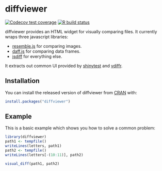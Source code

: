 
<!-- README.md is generated from README.Rmd. Please edit that file -->

# diffviewer

<!-- badges: start -->

[![Codecov test
coverage](https://codecov.io/gh/r-lib/diffviewer/branch/master/graph/badge.svg)](https://codecov.io/gh/r-lib/diffviewer?branch=master)
[![R build
status](https://github.com/r-lib/diffviewer/workflows/R-CMD-check/badge.svg)](https://github.com/r-lib/diffviewer/actions)
<!-- badges: end -->

diffviewer provides an HTML widget for visually comparing files. It
currently wraps three javascript libraries:

  - [resemble.js](https://rsmbl.github.io/Resemble.js/) for comparing
    images.
  - [daff.js](https://paulfitz.github.io/daff/) for comparing data
    frames.
  - [jsdiff](https://github.com/kpdecker/jsdiff) for everything else.

It extracts out common UI provided by
[shinytest](https://rstudio.github.io/shinytest/index.html) and
[vdiffr](https://vdiffr.r-lib.org).

## Installation

You can install the released version of diffviewer from
[CRAN](https://CRAN.R-project.org) with:

``` r
install.packages("diffviewer")
```

## Example

This is a basic example which shows you how to solve a common problem:

``` r
library(diffviewer)
path1 <- tempfile()
writeLines(letters, path1)
path2 <- tempfile()
writeLines(letters[-(10:11)], path2)

visual_diff(path1, path2)
```
